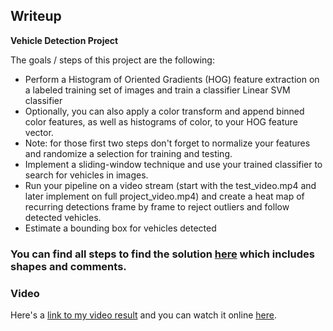 ## Writeup 
**Vehicle Detection Project**

The goals / steps of this project are the following:

* Perform a Histogram of Oriented Gradients (HOG) feature extraction on a labeled training set of images and train a classifier Linear SVM classifier
* Optionally, you can also apply a color transform and append binned color features, as well as histograms of color, to your HOG feature vector. 
* Note: for those first two steps don't forget to normalize your features and randomize a selection for training and testing.
* Implement a sliding-window technique and use your trained classifier to search for vehicles in images.
* Run your pipeline on a video stream (start with the test_video.mp4 and later implement on full project_video.mp4) and create a heat map of recurring detections frame by frame to reject outliers and follow detected vehicles.
* Estimate a bounding box for vehicles detected



### You can find all steps to find the solution [here](https://github.com/mhBahrami/CarND-Vehicle-Detection/blob/master/project.ipynb) which includes shapes and comments.



### Video

Here's a [link to my video result](https://github.com/mhBahrami/CarND-Vehicle-Detection/tree/master/output) and you can watch it online [here](https://youtu.be/0A_5yrm7cT8).

